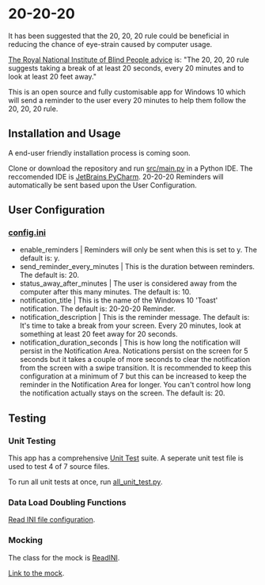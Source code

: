# 20-20-20
It has been suggested that the 20, 20, 20 rule could be beneficial in reducing the chance of eye-strain caused by computer usage.

[The Royal National Institute of Blind People advice](https://www.rnib.org.uk/eye-health/looking-after-your-eyes/safe-eyes) is:
"The 20, 20, 20 rule suggests taking a break of at least 20 seconds, every 20 minutes and to look at least 20 feet away."

This is an open source and fully customisable app for Windows 10 which will send a reminder to the user every 20 minutes to help them follow the 20, 20, 20 rule.

## Installation and Usage
A end-user friendly installation process is coming soon.

Clone or download the repository and run [src/main.py](https://github.com/chriskanedev/20-20-20/blob/master/src/main.py) in a Python IDE. The reccomended IDE is [JetBrains PyCharm](https://www.jetbrains.com/pycharm/download/). 20-20-20 Reminders will automatically be sent based upon the User Configuration.

## User Configuration
### [config.ini](https://github.com/chriskanedev/20-20-20/blob/master/config.ini)
- enable_reminders | Reminders will only be sent when this is set to y. The default is: y.
- send_reminder_every_minutes | This is the duration between reminders. The default is: 20.
- status_away_after_minutes | The user is considered away from the computer after this many minutes. The default is: 10.
- notification_title | This is the name of the Windows 10 'Toast' notification. The default is: 20-20-20 Reminder.
- notification_description | This is the reminder message. The default is: It's time to take a break from your screen. Every 20 minutes, look at something at least 20 feet away for 20 seconds.
- notification_duration_seconds | This is how long the notification will persist in the Notification Area. Notications persist on the screen for 5 seconds but it takes a couple of more seconds to clear the notification from the screen with a swipe transition. It is recommended to keep this configuration at a minimum of 7 but this can be increased to keep the reminder in the Notification Area for longer. You can't control how long the notification actually stays on the screen. The default is: 20.

## Testing
### Unit Testing
This app has a comprehensive [Unit Test](https://github.com/chriskanedev/20-20-20/tree/master/test/unit_test) suite. A seperate unit test file is used to test 4 of 7 source files.

To run all unit tests at once, run [all_unit_test.py](https://github.com/chriskanedev/20-20-20/blob/master/test/unit_test/all_unit_test.py).

### Data Load Doubling Functions

[Read INI file configuration](https://github.com/chriskanedev/20-20-20/blob/master/src/read_ini.py).

### Mocking
The class for the mock is [ReadINI](https://github.com/chriskanedev/20-20-20/blob/master/src/read_ini_class.py).

[Link to the mock](https://github.com/chriskanedev/20-20-20/blob/master/test/mock.py).
